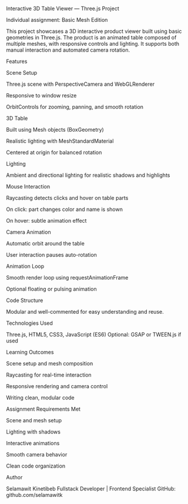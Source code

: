Interactive 3D Table Viewer — Three.js Project

Individual assignment: Basic Mesh Edition

This project showcases a 3D interactive product viewer built using basic geometries in Three.js. The product is an animated table composed of multiple meshes, with responsive controls and lighting. It supports both manual interaction and automated camera rotation.

Features

Scene Setup

Three.js scene with PerspectiveCamera and WebGLRenderer

Responsive to window resize

OrbitControls for zooming, panning, and smooth rotation

3D Table

Built using Mesh objects (BoxGeometry)

Realistic lighting with MeshStandardMaterial

Centered at origin for balanced rotation

Lighting

Ambient and directional lighting for realistic shadows and highlights

Mouse Interaction

Raycasting detects clicks and hover on table parts

On click: part changes color and name is shown

On hover: subtle animation effect

Camera Animation

Automatic orbit around the table

User interaction pauses auto-rotation

Animation Loop

Smooth render loop using requestAnimationFrame

Optional floating or pulsing animation

Code Structure

Modular and well-commented for easy understanding and reuse.

Technologies Used

Three.js, HTML5, CSS3, JavaScript (ES6)
Optional: GSAP or TWEEN.js if used

Learning Outcomes

Scene setup and mesh composition

Raycasting for real-time interaction

Responsive rendering and camera control

Writing clean, modular code

Assignment Requirements Met

Scene and mesh setup

Lighting with shadows

Interactive animations

Smooth camera behavior

Clean code organization

Author

Selamawit Kinetibeb
Fullstack Developer | Frontend Specialist
GitHub: github.com/selamawitk
